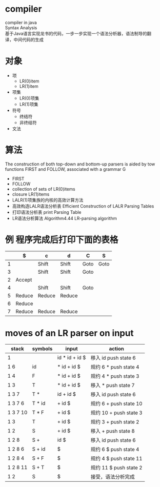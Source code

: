 # compiler
compiler in java  
Syntax Analysis  
基于Java语言实现龙书的代码，一步一步实现一个语法分析器，语法制导的翻译，中间代码的生成

# 对象
- 项
   - LR(0)item
   - LR(1)item
- 项集
   - LR(0)项集
   - LR(1)项集
- 符号
   - 终结符
   - 非终结符
- 文法

# 算法
The construction of both top-down and bottom-up parsers is aided by tow functions FIRST and FOLLOW, associated with a grammar G
- FIRST
- FOLLOW
- collection of sets of LR(0)items
- closure LR(1)items
- LALR(1)项集族的内核的高效计算方法
- 高效构造LALR语法分析表 Efficient Construction of LALR Parsing Tables
- 打印语法分析表 print Parsing Table
- LR语法分析算法 Algorithm4.44 LR-parsing algorithm

# 例 程序完成后打印下面的表格
|  |$      |c      |d      |C      |S     |
|--|-------|-------|-------|-------|------|
|1 |       |Shift  |Shift  |Goto   |Goto  | 
|3 |       |Shift  |Shift  |Goto   |      | 
|2 |Accept |       |       |       |      | 
|4 |       |Shift  |Shift  |Goto   |      | 
|5 |Reduce |Reduce |Reduce |       |      | 
|6 |Reduce |       |       |       |      | 
|7 |Reduce |Reduce |Reduce |       |      | 
# moves of an LR parser on input
| stack    | symbols   | input           | action                 |
| -------- | --------- | --------------- | ---------------------- |
|1         |           | id *  id +  id $ | 移入 id push state 6   |
|1 6       |  id       | *  id +  id $    | 规约 6 * push state 4  |
|1 4       |  F        | *  id +  id $    | 规约 4 * push state 3  |
|1 3       |  T        | *  id +  id $    | 移入 * push state 7    |
|1 3 7     |  T *      | id +  id $       | 移入 id push state 6   |
|1 3 7 6   |  T * id   | +  id $          | 规约 6 + push state 10 |
|1 3 7 10  |  T * F    | +  id $          | 规约 10 + push state 3 |
|1 3       |  T        | +  id $          | 规约 3 + push state 2  |
|1 2       |  S        | +  id $          | 移入 + push state 8    |
|1 2 8     |  S +      | id $             | 移入 id push state 6   |
|1 2 8 6   |  S + id   | $                | 规约 6 $ push state 4  |
|1 2 8 4   |  S + F    | $                | 规约 4 $ push state 11 |
|1 2 8 11  |  S + T    | $                | 规约 11 $ push state 2 |
|1 2       |  S        | $                | 接受，语法分析完成        |
